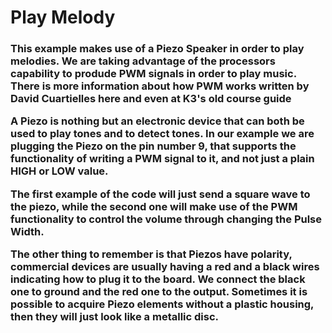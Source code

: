 <h1>Play Melody</h1>

<h3>
This example makes use of a Piezo Speaker in order to play melodies. We are taking advantage of the processors capability to produde PWM signals in order to play music. There is more information about how PWM works written by David Cuartielles here and even at K3's old course guide

A Piezo is nothing but an electronic device that can both be used to play tones and to detect tones. In our example we are plugging the Piezo on the pin number 9, that supports the functionality of writing a PWM signal to it, and not just a plain HIGH or LOW value.

The first example of the code will just send a square wave to the piezo, while the second one will make use of the PWM functionality to control the volume through changing the Pulse Width.

The other thing to remember is that Piezos have polarity, commercial devices are usually having a red and a black wires indicating how to plug it to the board. We connect the black one to ground and the red one to the output. Sometimes it is possible to acquire Piezo elements without a plastic housing, then they will just look like a metallic disc.
</h3>
